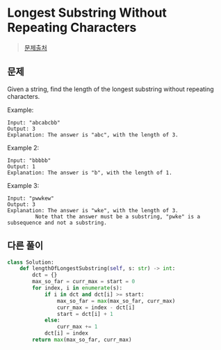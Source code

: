 # Longest Substring Without Repeating Characters


> [문제출처](https://leetcode.com/problems/longest-substring-without-repeating-characters/)

## 문제
Given a string, find the length of the longest substring without repeating characters.


Example:

	Input: "abcabcbb"
    Output: 3
	Explanation: The answer is "abc", with the length of 3. 

Example 2:

	Input: "bbbbb"
    Output: 1
	Explanation: The answer is "b", with the length of 1.

Example 3:

	Input: "pwwkew"
    Output: 3
	Explanation: The answer is "wke", with the length of 3. 
             Note that the answer must be a substring, "pwke" is a subsequence and not a substring.
             


## 다른 풀이
```python
class Solution:
    def lengthOfLongestSubstring(self, s: str) -> int:
        dct = {}
        max_so_far = curr_max = start = 0
        for index, i in enumerate(s):
            if i in dct and dct[i] >= start:
                max_so_far = max(max_so_far, curr_max)
                curr_max = index - dct[i]
                start = dct[i] + 1
            else:
                curr_max += 1
            dct[i] = index
        return max(max_so_far, curr_max)
```

